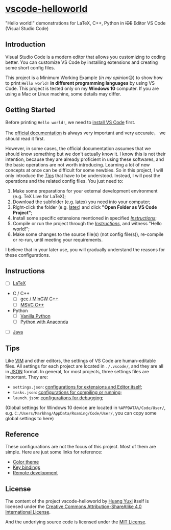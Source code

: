 # [vscode-helloworld](https://github.com/Markhng/vscode-helloworld)

"Hello world!" demonstrations for LaTeX, C++, Python in <del>IDE</del> Editor VS Code (Visual Studio Code)

## Introduction
Visual Studio Code is a modern editor that allows you customizing to coding better.
You can customize VS Code by installing extensions and creating some short config files.

This project is a Minimum Working Example (*in my opinion*😉) to show how to print `Hello world!` **in different programming languages** by using VS Code.
This project is tested only on my **Windows 10** computer. If you are using a Mac or Linux machine, some details may differ.

## Getting Started
Before printing `Hello world!`, we need to [install VS Code](https://code.visualstudio.com/Download) first.

The [official documentation](https://code.visualstudio.com/docs) is always very important and very accurate， we should read it first.

However, in some cases, the official documentation assumes that we should know something but we don't actually know it.
I know this is not their intention, because they are already proficient in using these softwares, and the basic operations are not worth introducing.
Learning a lot of new concepts at once can be difficult for some newbies. So in this project, I will only introduce the [*Tips*](#tips) that have to be understood.
Instead, I will post the operations and the related config files. You just need to:

1. Make some preparations for your external development environment (e.g. TeX Live for LaTeX);
2. Download the subfolder (e.g. [latex](./latex/)) you need into your computer;
3. Right-click the folder (e.g. [latex](./latex/)) and click **"Open Folder as VS Code Project"**;
4. Install some specific extensions mentioned in specified [*Instructions*](#instructions);
5. Compile or run the project through the [*Instructions*](#instructions), and witness "Hello world!";
6. Make some changes to the source file(s) (not config file(s)), re-compile or re-run, until meeting your requirements.

I believe that in your later use, you will gradually understand the reasons for these configurations.

## Instructions
- [ ] [LaTeX](latex/README.md)
- C / C++
	- [ ] [gcc / MinGW C++](cpp-gcc/README.md)
	- [ ] [MSVC C++](cpp-msvc/README.md)
- Python
	- [ ] [Vanilla Python](python/README.md)
	- [ ] [Python with Anaconda](python-conda/README.md)
- [ ] [Java](java/README.md)

## Tips
Like [VIM](https://www.vim.org/) and other editors, the settings of VS Code are human-editable files.
All settings for each project are located in `./.vscode/`, and they are all in [JSON](https://code.visualstudio.com/Docs/languages/json) format.
In general, for most projects, three settings files are important. They are:
- `settings.json`: [configurations for extensions and Editor itself](https://code.visualstudio.com/docs/getstarted/settings);
- `tasks.json`: [configurations for compiling or running](https://code.visualstudio.com/Docs/editor/tasks);
- `launch.json`: [configurations for debugging](https://code.visualstudio.com/Docs/editor/debugging);

(Global settings for Windows 10 device are located in `%APPDATA%/Code/User/`, e.g. `C:/Users/Markhng/AppData/Roaming/Code/User/`,
you can copy some global settings to here)

## Reference
These configurations are not the focus of this project. Most of them are simple. Here are just some links for reference:
- [Color theme](https://code.visualstudio.com/docs/getstarted/themes)
- [Key bindings](https://code.visualstudio.com/docs/getstarted/keybindings)
- [Remote development](https://code.visualstudio.com/docs/remote/remote-overview)

## License
The content of the project <span xmlns:dct="http://purl.org/dc/terms/" href="https://github.com/Markhng/vscode-helloworld/"  property="dct:title">vscode-helloworld</span> by <a xmlns:cc="http://creativecommons.org/ns#" href="https://github.com/Markhng/" property="cc:attributionName" rel="cc:attributionURL">Huang Yuxi</a> itself is licensed under the <a rel="license" href="http://creativecommons.org/licenses/by-sa/4.0/">Creative Commons Attribution-ShareAlike 4.0 International License</a>.

And the underlying source code is licensed under the <a rel="license" href="https://opensource.org/licenses/MIT">MIT License</a>.